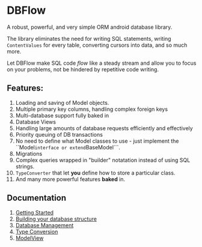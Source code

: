 DBFlow
======

A robust, powerful, and very simple ORM android database library.

The library eliminates the need for writing SQL statements, writing ``ContentValues`` for every table, converting cursors into data, and so much more. 

Let DBFlow make SQL code _flow_ like a steady stream and allow you to focus on your problems, not be hindered by repetitive code writing. 

## Features:

1. Loading and saving of Model objects. 
2. Multiple primary key columns, handling complex foreign keys
3. Multi-database support fully baked in
4. Database Views
5. Handling large amounts of database requests efficiently and effectively
6. Priority queuing of DB transactions
7. No need to define what Model classes to use - just implement the ``Model``` interface or extend ```BaseModel```.
8. Migrations
9. Complex queries wrapped in "builder" notatation instead of using SQL strings.
10. ```TypeConverter``` that let **you** define how to store a particular class.
11. And many more powerful features **baked** in.

## Documentation

1. [Getting Started](https://github.com/agrosner/DBFlow/wiki/Getting-Started)
2. [Building your database structure](https://github.com/agrosner/DBFlow/wiki/structure)
3. [Database Management](https://github.com/agrosner/DBFlow/wiki/dbmanagement)
4. [Type Conversion](https://github.com/agrosner/DBFlow/wiki/typeconverters)
5. [ModelView](https://github.com/agrosner/DBFlow/wiki/modelview)
